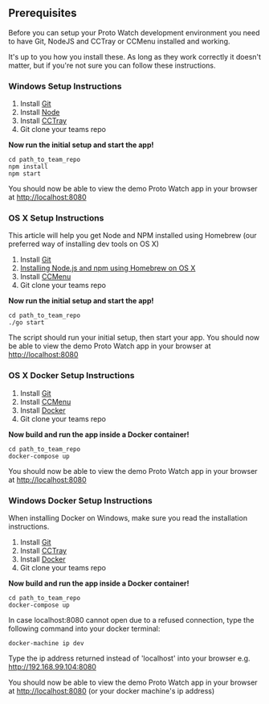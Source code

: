 ## Prerequisites

Before you can setup your Proto Watch development environment you need to have Git, NodeJS and CCTray or CCMenu installed and working.

It's up to you how you install these. As long as they work correctly it doesn't matter, but if you're not sure you can follow these instructions.

### Windows Setup Instructions

1. Install [Git](https://desktop.github.com/)
2. Install [Node](https://nodejs.org/download/)
3. Install [CCTray](http://en.freedownloadmanager.org/Windows-PC/CruiseControl-NET-CCTray-FREE.html)
4. Git clone your teams repo

**Now run the initial setup and start the app!**

```shell
cd path_to_team_repo
npm install
npm start
```

You should now be able to view the demo Proto Watch app in your browser at [http://localhost:8080](http://localhost:8080)

### OS X Setup Instructions

This article will help you get Node and NPM installed using Homebrew (our preferred way of installing dev tools on OS X)

1. Install [Git](https://desktop.github.com/)
2. [Installing Node.js and npm using Homebrew on OS X](https://thechangelog.com/install-node-js-with-homebrew-on-os-x/)
3. Install [CCMenu](http://ccmenu.org/)
4. Git clone your teams repo

**Now run the initial setup and start the app!**

```shell
cd path_to_team_repo
./go start
```

The script should run your initial setup, then start your app. You should now be able to view the demo Proto Watch app in your browser at [http://localhost:8080](http://localhost:8080)

### OS X Docker Setup Instructions

1. Install [Git](https://desktop.github.com/)
2. Install [CCMenu](http://ccmenu.org/)
3. Install [Docker](https://docs.docker.com/docker-for-mac/)
4. Git clone your teams repo

**Now build and run the app inside a Docker container!**

```shell
cd path_to_team_repo
docker-compose up
```

You should now be able to view the demo Proto Watch app in your browser at [http://localhost:8080](http://localhost:8080)

### Windows Docker Setup Instructions

When installing Docker on Windows, make sure you read the installation instructions.

1. Install [Git](https://desktop.github.com/)
2. Install [CCTray](http://en.freedownloadmanager.org/Windows-PC/CruiseControl-NET-CCTray-FREE.html) 
3. Install [Docker](https://docs.docker.com/engine/installation/windows/)
4. Git clone your teams repo

**Now build and run the app inside a Docker container!**

```shell
cd path_to_team_repo
docker-compose up
```
In case localhost:8080 cannot open due to a refused connection, type the following command into your docker terminal:

```
docker-machine ip dev
```
Type the ip address returned instead of 'localhost' into your browser e.g. http://192.168.99.104:8080

You should now be able to view the demo Proto Watch app in your browser at [http://localhost:8080](http://localhost:8080) (or your docker machine's ip address)